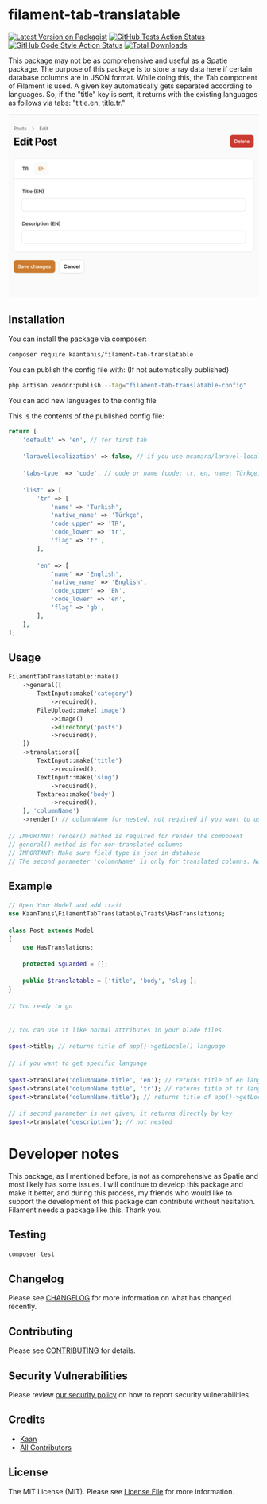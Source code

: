 # filament-tab-translatable

[![Latest Version on Packagist](https://img.shields.io/packagist/v/kaantanis/filament-tab-translatable.svg?style=flat-square)](https://packagist.org/packages/kaantanis/filament-tab-translatable)
[![GitHub Tests Action Status](https://img.shields.io/github/actions/workflow/status/kaantanis/filament-tab-translatable/run-tests.yml?branch=main&label=tests&style=flat-square)](https://github.com/kaantanis/filament-tab-translatable/actions?query=workflow%3Arun-tests+branch%3Amain)
[![GitHub Code Style Action Status](https://img.shields.io/github/actions/workflow/status/kaantanis/filament-tab-translatable/fix-php-code-style-issues.yml?branch=main&label=code%20style&style=flat-square)](https://github.com/kaantanis/filament-tab-translatable/actions?query=workflow%3A"Fix+PHP+code+style+issues"+branch%3Amain)
[![Total Downloads](https://img.shields.io/packagist/dt/kaantanis/filament-tab-translatable.svg?style=flat-square)](https://packagist.org/packages/kaantanis/filament-tab-translatable)


This package may not be as comprehensive and useful as a Spatie package. 
The purpose of this package is to store array data here if certain database 
columns are in JSON format. While doing this, the Tab component 
of Filament is used. A given key automatically gets separated 
according to languages. So, if the "title" key is sent, it 
returns with the existing languages as follows via tabs: "title.en, title.tr."

![Screenshot](https://raw.githubusercontent.com/KaanTanis/filament-tab-translatable/main/art/screen.png)

## Installation

You can install the package via composer:

```bash
composer require kaantanis/filament-tab-translatable
```

You can publish the config file with: (If not automatically published)

```bash
php artisan vendor:publish --tag="filament-tab-translatable-config"
```

You can add new languages to the config file

This is the contents of the published config file:

```php
return [
    'default' => 'en', // for first tab

    'laravellocalization' => false, // if you use mcamara/laravel-localization package

    'tabs-type' => 'code', // code or name (code: tr, en, name: Türkçe, English) default: code

    'list' => [
        'tr' => [
            'name' => 'Turkish',
            'native_name' => 'Türkçe',
            'code_upper' => 'TR',
            'code_lower' => 'tr',
            'flag' => 'tr',
        ],

        'en' => [
            'name' => 'English',
            'native_name' => 'English',
            'code_upper' => 'EN',
            'code_lower' => 'en',
            'flag' => 'gb',
        ],
    ],
];
```

## Usage

```php
FilamentTabTranslatable::make()
    ->general([
        TextInput::make('category')
            ->required(),
        FileUpload::make('image')
            ->image()
            ->directory('posts')
            ->required(),
    ])
    ->translations([
        TextInput::make('title')
            ->required(),
        TextInput::make('slug')
            ->required(),
        Textarea::make('body')
            ->required(),
    ], 'columnName')
    ->render() // columnName for nested, not required if you want to use same key

// IMPORTANT: render() method is required for render the component
// general() method is for non-translated columns
// IMPORTANT: Make sure field type is json in database 
// The second parameter 'columnName' is only for translated columns. Not required if the column name is the same as the key.
```

## Example

```php
// Open Your Model and add trait
use KaanTanis\FilamentTabTranslatable\Traits\HasTranslations;

class Post extends Model
{
    use HasTranslations;

    protected $guarded = [];

    public $translatable = ['title', 'body', 'slug'];
}

// You ready to go
```

```php

// You can use it like normal attributes in your blade files

$post->title; // returns title of app()->getLocale() language

// if you want to get specific language

$post->translate('columnName.title', 'en'); // returns title of en language
$post->translate('columnName.title', 'tr'); // returns title of tr language
$post->translate('columnName.title'); // returns title of app()->getLocale() language

// if second parameter is not given, it returns directly by key
$post->translate('description'); // not nested
```

# Developer notes
This package, as I mentioned before, is not as comprehensive as Spatie and 
most likely has some issues. I will continue to develop this package and make 
it better, and during this process, my friends who would like to support 
the development of this package can contribute without hesitation. 
Filament needs a package like this. Thank you.

## Testing

```bash
composer test
```

## Changelog

Please see [CHANGELOG](CHANGELOG.md) for more information on what has changed recently.

## Contributing

Please see [CONTRIBUTING](.github/CONTRIBUTING.md) for details.

## Security Vulnerabilities

Please review [our security policy](../../security/policy) on how to report security vulnerabilities.

## Credits

- [Kaan](https://github.com/KaanTanis)
- [All Contributors](../../contributors)

## License

The MIT License (MIT). Please see [License File](LICENSE.md) for more information.
